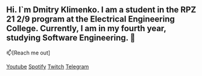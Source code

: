 ## Hi. I`m Dmitry Klimenko. I am a student in the RPZ 21 2/9 program at the Electrical Engineering College. Currently, I am in my fourth year, studying Software Engineering. 👋

📫[Reach me out]

[Youtube](https://www.youtube.com/@mrvimer5798)   [Spotify](https://open.spotify.com/user/1nqjekb88ofbxjv3g9mwh8zya?si=e9b1708a6fdf4f5f)   [Twitch](https://www.twitch.tv/dn1ght1312)   [Telegram](https://github.com/user-attachments/assets/8869b377-95ba-44cf-a611-e32d9ad7d326)


